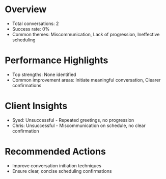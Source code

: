# Overview
- Total conversations: 2
- Success rate: 0%
- Common themes: Miscommunication, Lack of progression, Ineffective scheduling

# Performance Highlights
- Top strengths: None identified
- Common improvement areas: Initiate meaningful conversation, Clearer confirmations

# Client Insights
- Syed: Unsuccessful - Repeated greetings, no progression
- Chris: Unsuccessful - Miscommunication on schedule, no clear confirmation

# Recommended Actions
- Improve conversation initiation techniques
- Ensure clear, concise scheduling confirmations